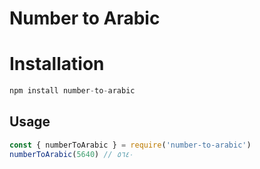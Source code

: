 # Number to Arabic

# Installation
```javascript
npm install number-to-arabic
```

## Usage
```javascript
const { numberToArabic } = require('number-to-arabic')
numberToArabic(5640) // ٥٦٤٠
```
